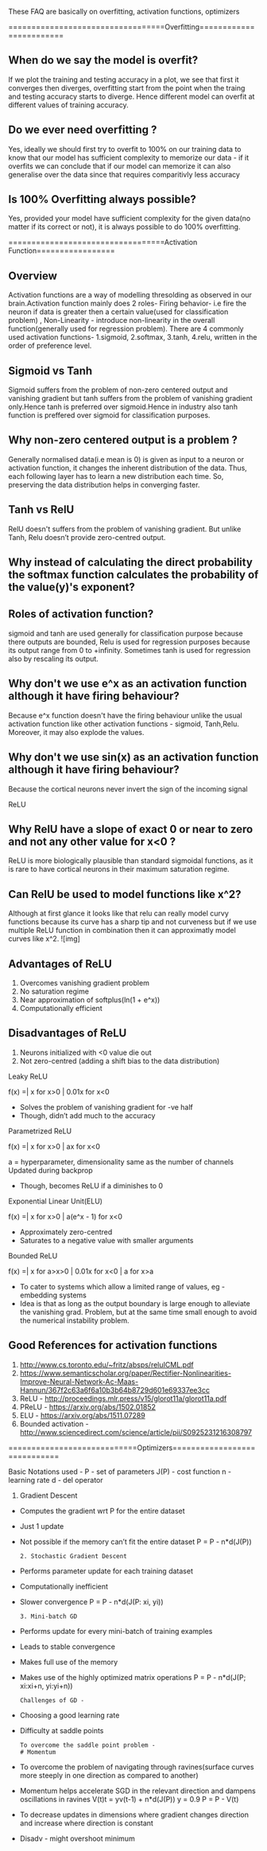 ﻿These FAQ are basically on overfitting, activation functions, optimizers


==================================Overfitting========================
## When do we say the model is overfit?
If we plot the training and testing accuracy in a plot, we see that first it converges then diverges, overfitting start from the point when the traing and testing accuracy starts to diverge.
Hence different model can overfit at different values of training accuracy.


## Do we ever need overfitting ?
Yes, ideally we should first try to overfit to 100% on our training data to know that our model has sufficient complexity to memorize our data - if it overfits we can conclude that if our model can memorize it can also generalise over the data since that requires comparitivly less accuracy


## Is 100% Overfitting always possible?
Yes, provided your model have sufficient complexity for the given data(no matter if its correct or not), it is always possible to do 100% overfitting.
 


==================================Activation Function=================
## Overview
Activation functions are a way of modelling thresolding as observed in our brain.Activation function mainly does 2 roles- Firing behavior- i.e fire the neuron if data is greater then a certain value(used for classification problem) , Non-Linearity - introduce non-linearity in the overall function(generally used for regression problem).
There are 4 commonly used activation functions- 1.sigmoid, 2.softmax, 3.tanh, 4.relu, written in the order of preference level.


## Sigmoid vs Tanh
Sigmoid suffers from the problem of non-zero centered output and vanishing gradient but tanh suffers from the problem of vanishing gradient only.Hence tanh is preferred over sigmoid.Hence in industry also tanh function is preffered over sigmoid for classification purposes.


## Why non-zero centered output is a problem ?
Generally normalised data(i.e mean is 0) is given as input to a neuron or activation function, it changes the inherent distribution of the data. Thus, each following layer has to learn a new distribution each time. So, preserving the data distribution helps in converging faster.


## Tanh vs RelU
RelU doesn't suffers from the problem of vanishing gradient. But unlike Tanh, Relu doesn’t provide zero-centred output.


## Why instead of calculating the direct probability the softmax function calculates the probability of the value(y)'s exponent?




## Roles of activation function?
sigmoid and tanh are used generally for classification purpose because there outputs are bounded, Relu is used for regression purposes because its output range from 0 to +infinity.
Sometimes tanh is used for regression also by rescaling its output.


## Why don't we use e^x as an activation function although it have firing behaviour?
Because e^x function doesn't have the firing behaviour unlike the usual activation function like other activation functions - sigmoid, Tanh,Relu. Moreover, it may also explode the values.


## Why don't we use sin(x) as an activation function although it have firing behaviour?
Because the cortical neurons never invert the sign of the incoming signal


ReLU


## Why RelU have a slope of exact 0 or near to zero and not any other value for x<0 ?
ReLU is more biologically plausible than standard sigmoidal functions, as it is rare to have cortical neurons in their maximum saturation regime.


## Can RelU be used to model functions like x^2?
Although at first glance it looks like that relu can really model curvy functions because its curve has a sharp tip and not curveness but if we use multiple ReLU function in combination then it can approximatly model curves like x^2.
![img]


## Advantages of ReLU
1. Overcomes vanishing gradient problem
2. No saturation regime
3. Near approximation of softplus(ln(1 + e^x)) 
4. Computationally efficient
## Disadvantages of ReLU
1. Neurons initialized with <0 value die out
2. Not zero-centred (adding a shift bias to the data distribution)


Leaky ReLU


f(x) =| x for x>0
        | 0.01x for x<0


* Solves the problem of vanishing gradient for -ve half
* Though, didn’t add much to the accuracy




Parametrized ReLU


f(x) =| x for x>0
        | ax for x<0


a = hyperparameter, dimensionality same as the number of channels
        Updated during backprop
* Though, becomes ReLU if a diminishes to 0


Exponential Linear Unit(ELU)


f(x) =| x for x>0
        | a(e^x - 1) for x<0


* Approximately zero-centred
* Saturates to a  negative value with smaller arguments


Bounded ReLU


f(x) =| x for a>x>0
        | 0.01x for x<0
        | a for x>a




* To cater to systems which allow a limited range of values, eg - embedding systems
* Idea is that as long as the output boundary is large enough to alleviate the vanishing grad. Problem, but at the same time small enough to avoid the numerical instability problem.






## Good References for activation functions


1. http://www.cs.toronto.edu/~fritz/absps/reluICML.pdf
2. https://www.semanticscholar.org/paper/Rectifier-Nonlinearities-Improve-Neural-Network-Ac-Maas-Hannun/367f2c63a6f6a10b3b64b8729d601e69337ee3cc
3. ReLU - http://proceedings.mlr.press/v15/glorot11a/glorot11a.pdf
4. PReLU - https://arxiv.org/abs/1502.01852
5. ELU - https://arxiv.org/abs/1511.07289
6. Bounded activation - http://www.sciencedirect.com/science/article/pii/S0925231216308797




============================Optimizers=============================


Basic Notations used - 
        P - set of parameters
        J(P) - cost function
        n - learning rate
        d - del operator


1. Gradient Descent
* Computes the gradient wrt P for the entire dataset
* Just 1 update
* Not possible if the memory can’t fit the entire dataset
        P = P - n*d(J(P))


      2. Stochastic Gradient Descent
* Performs parameter update for each training dataset
* Computationally inefficient
* Slower convergence
        P = P - n*d(J(P: xi, yi))


      3. Mini-batch GD
* Performs update for every mini-batch of training examples
* Leads to stable convergence
* Makes full use of the memory
* Makes use of the highly optimized matrix operations
        P = P - n*d(J(P; xi:xi+n, yi:yi+n))


      Challenges of GD - 
* Choosing a good learning rate
* Difficulty at saddle points


      To overcome the saddle point problem -
      # Momentum
* To overcome the problem of navigating through ravines(surface curves more steeply in one direction as compared to another)
* Momentum helps accelerate SGD in the relevant direction and dampens oscillations in ravines
V(t)t = yv(t-1) + n*d(J(P))        y = 0.9
P = P - V(t) 
* To decrease updates in dimensions where gradient changes direction and increase where direction is constant
* Disadv - might overshoot minimum
